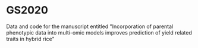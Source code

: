 # GS2020
Data and code for the manuscript entitled "Incorporation of parental phenotypic data into multi-omic models improves prediction of yield related traits in hybrid rice"
